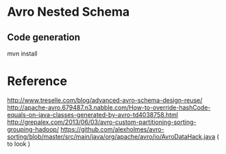 # Avro Nested Schema

## Code generation

mvn install

Reference
==========
http://www.treselle.com/blog/advanced-avro-schema-design-reuse/
http://apache-avro.679487.n3.nabble.com/How-to-override-hashCode-equals-on-java-classes-generated-by-avro-td4038758.html
http://grepalex.com/2013/06/03/avro-custom-partitioning-sorting-grouping-hadoop/
https://github.com/alexholmes/avro-sorting/blob/master/src/main/java/org/apache/avro/io/AvroDataHack.java ( to look )